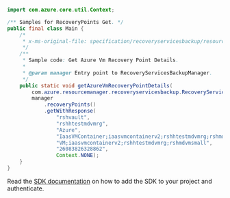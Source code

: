 ```java
import com.azure.core.util.Context;

/** Samples for RecoveryPoints Get. */
public final class Main {
    /*
     * x-ms-original-file: specification/recoveryservicesbackup/resource-manager/Microsoft.RecoveryServices/stable/2022-02-01/examples/AzureIaasVm/RecoveryPoints_Get.json
     */
    /**
     * Sample code: Get Azure Vm Recovery Point Details.
     *
     * @param manager Entry point to RecoveryServicesBackupManager.
     */
    public static void getAzureVmRecoveryPointDetails(
        com.azure.resourcemanager.recoveryservicesbackup.RecoveryServicesBackupManager manager) {
        manager
            .recoveryPoints()
            .getWithResponse(
                "rshvault",
                "rshhtestmdvmrg",
                "Azure",
                "IaasVMContainer;iaasvmcontainerv2;rshhtestmdvmrg;rshmdvmsmall",
                "VM;iaasvmcontainerv2;rshhtestmdvmrg;rshmdvmsmall",
                "26083826328862",
                Context.NONE);
    }
}
```

Read the [SDK documentation](https://github.com/Azure/azure-sdk-for-java/blob/azure-resourcemanager-recoveryservicesbackup_1.0.0-beta.5/sdk/recoveryservicesbackup/azure-resourcemanager-recoveryservicesbackup/README.md) on how to add the SDK to your project and authenticate.
